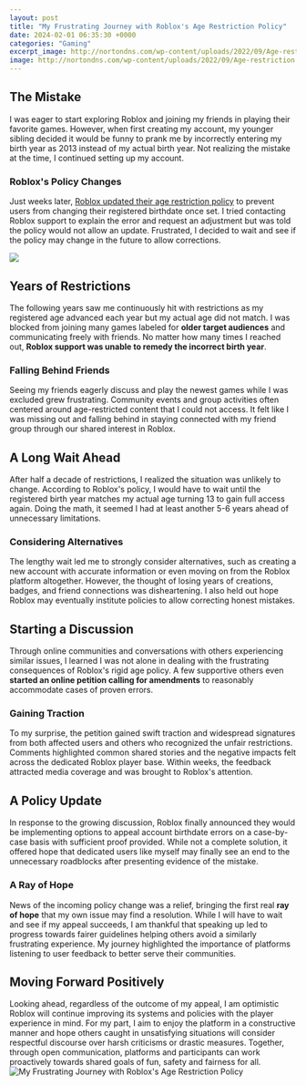 ```yaml
---
layout: post
title: "My Frustrating Journey with Roblox's Age Restriction Policy"
date: 2024-02-01 06:35:30 +0000
categories: "Gaming"
excerpt_image: http://nortondns.com/wp-content/uploads/2022/09/Age-restriction.png
image: http://nortondns.com/wp-content/uploads/2022/09/Age-restriction.png
---
```


## The Mistake
I was eager to start exploring Roblox and joining my friends in playing their favorite games. However, when first creating my account, my younger sibling decided it would be funny to prank me by incorrectly entering my birth year as 2013 instead of my actual birth year. Not realizing the mistake at the time, I continued setting up my account. 
### Roblox's Policy Changes
Just weeks later, [Roblox updated their age restriction policy](https://store.fi.io.vn/chihuahuas-autumn-fall-pumpkin-truck-mappe-thanksgiving324-chihuahua-dog) to prevent users from changing their registered birthdate once set. I tried contacting Roblox support to explain the error and request an adjustment but was told the policy would not allow an update. Frustrated, I decided to wait and see if the policy may change in the future to allow corrections.

![](https://i.ytimg.com/vi/MkfGFmRuioQ/maxresdefault.jpg)
## Years of Restrictions
The following years saw me continuously hit with restrictions as my registered age advanced each year but my actual age did not match. I was blocked from joining many games labeled for **older target audiences** and communicating freely with friends. No matter how many times I reached out, **Roblox support was unable to remedy the incorrect birth year**. 
### Falling Behind Friends 
Seeing my friends eagerly discuss and play the newest games while I was excluded grew frustrating. Community events and group activities often centered around age-restricted content that I could not access. It felt like I was missing out and falling behind in staying connected with my friend group through our shared interest in Roblox.
## A Long Wait Ahead
After half a decade of restrictions, I realized the situation was unlikely to change. According to Roblox's policy, I would have to wait until the registered birth year matches my actual age turning 13 to gain full access again. Doing the math, it seemed I had at least another 5-6 years ahead of unnecessary limitations. 
### Considering Alternatives
The lengthy wait led me to strongly consider alternatives, such as creating a new account with accurate information or even moving on from the Roblox platform altogether. However, the thought of losing years of creations, badges, and friend connections was disheartening. I also held out hope Roblox may eventually institute policies to allow correcting honest mistakes.
## Starting a Discussion 
Through online communities and conversations with others experiencing similar issues, I learned I was not alone in dealing with the frustrating consequences of Roblox's rigid age policy. A few supportive others even **started an online petition calling for amendments** to reasonably accommodate cases of proven errors. 
### Gaining Traction
To my surprise, the petition gained swift traction and widespread signatures from both affected users and others who recognized the unfair restrictions. Comments highlighted common shared stories and the negative impacts felt across the dedicated Roblox player base. Within weeks, the feedback attracted media coverage and was brought to Roblox's attention.
## A Policy Update
In response to the growing discussion, Roblox finally announced they would be implementing options to appeal account birthdate errors on a case-by-case basis with sufficient proof provided. While not a complete solution, it offered hope that dedicated users like myself may finally see an end to the unnecessary roadblocks after presenting evidence of the mistake.
### A Ray of Hope
News of the incoming policy change was a relief, bringing the first real **ray of hope** that my own issue may find a resolution. While I will have to wait and see if my appeal succeeds, I am thankful that speaking up led to progress towards fairer guidelines helping others avoid a similarly frustrating experience. My journey highlighted the importance of platforms listening to user feedback to better serve their communities.
## Moving Forward Positively 
Looking ahead, regardless of the outcome of my appeal, I am optimistic Roblox will continue improving its systems and policies with the player experience in mind. For my part, I aim to enjoy the platform in a constructive manner and hope others caught in unsatisfying situations will consider respectful discourse over harsh criticisms or drastic measures. Together, through open communication, platforms and participants can work proactively towards shared goals of fun, safety and fairness for all.
![My Frustrating Journey with Roblox's Age Restriction Policy](http://nortondns.com/wp-content/uploads/2022/09/Age-restriction.png)